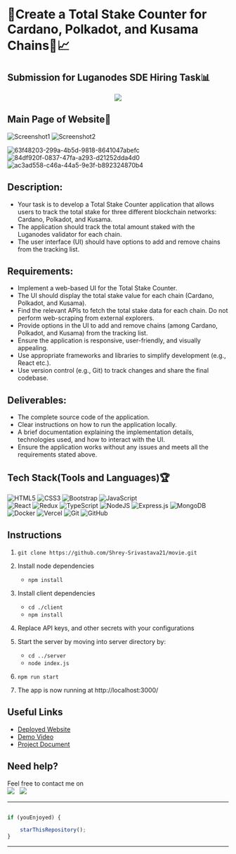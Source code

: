 # 🔸Create a Total Stake Counter for Cardano, Polkadot, and Kusama Chains🔸📈

## Submission for Luganodes SDE Hiring Task📊

<p align="center">
  <img src="https://github.com/Shrey-Srivastava21/Demooooooo/assets/84815622/9ff3f585-8520-4d76-a112-9ba671438b02" />
</p>

## Main Page of Website📌

![Screenshot1](https://github.com/Shrey-Srivastava21/Demooooooo/assets/84815622/95cb234e-fc54-4ab2-9ad8-6f166834940f)
![Screenshot2](https://github.com/Shrey-Srivastava21/Demooooooo/assets/84815622/7a4caf1f-9323-411b-a8ae-84d260074f1c)

![63f48203-299a-4b5d-9818-8641047abefc](https://github.com/Shrey-Srivastava21/Demooooooo/assets/84815622/6b10a447-d27c-4ce9-9dc3-aed33c60bf75)
![84df920f-0837-47fa-a293-d21252dda4d0](https://github.com/Shrey-Srivastava21/Demooooooo/assets/84815622/3f5a7ad5-5859-471f-9003-b56cc7b53c74)
![ac3ad558-c46a-44a5-9e3f-b892324870b4](https://github.com/Shrey-Srivastava21/Demooooooo/assets/84815622/63c36540-efb8-490f-b519-1fea23a33a77)


## Description:

- Your task is to develop a Total Stake Counter application that allows users to track the total stake for three different blockchain networks: Cardano, Polkadot, and Kusama.
- The application should track the total amount staked with the Luganodes validator for each chain. 
- The user interface (UI) should have options to add and remove chains from the tracking list.



## Requirements:

- Implement a web-based UI for the Total Stake Counter.
- The UI should display the total stake value for each chain (Cardano, Polkadot, and Kusama).
- Find the relevant APIs to fetch the total stake data for each chain. Do not perform web-scraping from external explorers.
- Provide options in the UI to add and remove chains (among Cardano, Polkadot, and Kusama) from the tracking list.
- Ensure the application is responsive, user-friendly, and visually appealing.
- Use appropriate frameworks and libraries to simplify development (e.g., React etc.).
- Use version control (e.g., Git) to track changes and share the final codebase.


## Deliverables:

- The complete source code of the application.
- Clear instructions on how to run the application locally.
- A brief documentation explaining the implementation details, technologies used, and how to interact with the UI.
- Ensure the application works without any issues and meets all the requirements stated above.

## Tech Stack(Tools and Languages)🏆

                      
![HTML5](https://img.shields.io/badge/html5-%23E34F26.svg?style=for-the-badge&logo=html5&logoColor=white)
![CSS3](https://img.shields.io/badge/css3-%231572B6.svg?style=for-the-badge&logo=css3&logoColor=white)
![Bootstrap](https://img.shields.io/badge/bootstrap-%23563D7C.svg?style=for-the-badge&logo=bootstrap&logoColor=white)
![JavaScript](https://img.shields.io/badge/javascript-%23323330.svg?style=for-the-badge&logo=javascript&logoColor=%23F7DF1E)  
![React](https://img.shields.io/badge/react-%2320232a.svg?style=for-the-badge&logo=react&logoColor=%2361DAFB)
![Redux](https://img.shields.io/badge/redux-%23593d88.svg?style=for-the-badge&logo=redux&logoColor=white)
![TypeScript](https://img.shields.io/badge/typescript-%23007ACC.svg?style=for-the-badge&logo=typescript&logoColor=white)
![NodeJS](https://img.shields.io/badge/node.js-6DA55F?style=for-the-badge&logo=node.js&logoColor=white) ![Express.js](https://img.shields.io/badge/express.js-%23404d59.svg?style=for-the-badge&logo=express&logoColor=%2361DAFB)
![MongoDB](https://img.shields.io/badge/MongoDB-%234ea94b.svg?style=for-the-badge&logo=mongodb&logoColor=white)
![Docker](https://img.shields.io/badge/docker-%230db7ed.svg?style=for-the-badge&logo=docker&logoColor=white)
![Vercel](https://img.shields.io/badge/vercel-%23000000.svg?style=for-the-badge&logo=vercel&logoColor=white)
![Git](https://img.shields.io/badge/git-%23F05033.svg?style=for-the-badge&logo=git&logoColor=white) 
![GitHub](https://img.shields.io/badge/github-%23121011.svg?style=for-the-badge&logo=github&logoColor=white)                             

## Instructions


1. `git clone https://github.com/Shrey-Srivastava21/movie.git` 

2. Install node dependencies 
   - `npm install`
3. Install client dependencies
   - `cd ./client`
   - `npm install`
4. Replace API keys, and other secrets with your configurations
5. Start the server by moving into server directory by:
   - `cd ../server`
   - `node index.js`
7. `npm run start`
8. The app is now running at http://localhost:3000/


## Useful Links

- [Deployed Website](https://moviemain.herokuapp.com/)
- [Demo Video](https://youtu.be/UWnl8ZfCRbM)
- [Project Document](https://docs.google.com/document/d/12lBQhMSxpQmOr9FfGx3_N1PBw4JnVG3V/edit?usp=sharing&ouid=118390843235869996179&rtpof=true&sd=true)

## Need help?


Feel free to contact me on \
<a href = "https://www.linkedin.com/in/shrey-srivastava-591bb21bb" target="_blank"><img src="https://img.shields.io/badge/LinkedIn-0077B5?style=for-the-badge&logo=linkedin&logoColor=white" /></a>&nbsp;&nbsp;&nbsp;<a href = "https://github.com/Shrey-Srivastava21" target="_blank"><img src="https://img.shields.io/badge/GitHub-100000?style=for-the-badge&logo=github&logoColor=white" /></a>


---------

```javascript

if (youEnjoyed) {

    starThisRepository();
}

```

-----------
